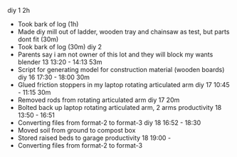 diy 1 2h
- Took bark of log (1h)
- Made diy mill out of ladder, wooden tray and chainsaw as test, but parts dont fit (30m)
- Took bark of log (30m)
diy 2
- Parents say i am not owner of this lot and they will block my wants
blender 13 13:20 - 14:13 53m
- Script for generating model for construction material (wooden boards)
diy 16 17:30 - 18:00 30m
- Glued friction stoppers in my laptop rotating articulated arm
diy 17 10:45 - 11:15 30m
- Removed rods from rotating articulated arm
diy 17 20m
- Bolted back up laptop rotating articulated arm, 2 arms
productivity 18 13:50 - 16:51
- Converting files from format-2 to format-3
diy 18 16:52 - 18:30
- Moved soil from ground to compost box
- Stored raised beds to garage
productivity 18 19:00 - 
- Converting files from format-2 to format-3